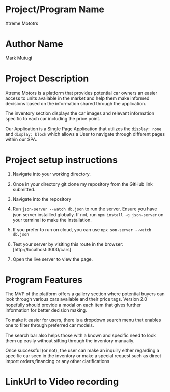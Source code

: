 # Project/Program Name

Xtreme Mototrs

# Author Name

Mark Mutugi

# Project Description
Xtreme Motors is a platform that provides potential car owners an easier access to units available in the market and help them make informed decisions based on the information shared through the application.

The inventory section displays the car images and relevant information specific to each car including the price point.


Our Application is a Single Page Application that utilizes the `display: none` and `display: block` which allows a User to navigate through different pages within our SPA.


# Project setup instructions

1. Navigate into your working directory.
2. Once in your directory git clone my repository from the GitHub link submitted.
3. Navigate into the repository
4. Run `json-server --watch db.json` to run the server.  Ensure you have json server installled globally. If not, run `npm install -g json-server` on your terminal to make the installation.
5. If you prefer to run on cloud, you can use `npx son-server --watch db.json`
6. Test your server by visiting this route in the browser:
[http://localhost:3000/cars] 

7. Open the live server to view the page.


# Program Features

The MVP of the platform offers a gallery section where potential buyers can look through various cars available and their price tags. Version 2.0 hopefully should provide a modal on each item that gives further information for better decision making.

To make it easier for users, there is a dropdown search menu that enables one to filter through preferred car models.

The search bar also helps those with a known and specific need to look them up easily without sifting through the inventory manually.

Once successful (or not), the user can make an inquiry either regarding a specific car seen in the inventory or make a special request such as direct import orders,financing or any other clarifications

# LinkUrl to Video recording